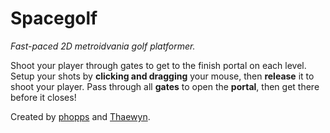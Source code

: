 # Spacegolf

*Fast-paced 2D metroidvania golf platformer.*

Shoot your player through gates to get to the finish portal on each level. Setup your shots by **clicking and dragging** your mouse, then **release** it to shoot your player. Pass through all **gates** to open the **portal**, then get there before it closes!

Created by [phopps](https://github.com/phopps) and [Thaewyn](https://github.com/Thaewyn).
